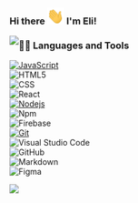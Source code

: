 ### Hi there  <img src="https://github.com/ABSphreak/ABSphreak/blob/master/gifs/Hi.gif" width="30px"> I'm Eli! 

<img align="left" src="https://static.vecteezy.com/system/resources/previews/000/242/482/original/female-developer-vector.jpg"/>

### 👨‍💻 Languages and Tools

[![JavaScript](https://img.shields.io/badge/-JavaScript-black?style=flat&logo=javascript&link=https://github.com/BRdhanani)](https://github.com/BRdhanani)       
![HTML5](https://img.shields.io/badge/-HTML5-333333?style=flat&logo=HTML5)   
![CSS](https://img.shields.io/badge/-CSS-333333?style=flat&logo=CSS3&logoColor=1572B6)  
![React](https://img.shields.io/badge/-React-333333?style=flat&logo=react)   
[![Nodejs](https://img.shields.io/badge/-Nodejs-green?style=flat&logo=Node.js&link=https://github.com/BRdhanani)](https://github.com/BRdhanani)   
![Npm](https://img.shields.io/badge/-npm-CB3837?style=flat-square&logo=npm)  
![Firebase](https://img.shields.io/badge/-Firebase-FFCA28?style=flat-square&logo=firebase&logoColor=ffffff)   
[![Git](https://img.shields.io/badge/-Git-black?style=flat&logo=git&link=https://github.com/BRdhanani)](https://github.com/BRdhanani)   
![Visual Studio Code](https://img.shields.io/badge/-Visual%20Studio%20Code-333333?style=flat&logo=visual-studio-code&logoColor=007ACC)   
![GitHub](https://img.shields.io/badge/-GitHub-181717?style=flat-square&logo=github)   
![Markdown](https://img.shields.io/badge/-Markdown-000000?style=flat-square&logo=markdown)   
![Figma](http://img.shields.io/badge/-Figma-30333c?style=flat-square&logo=figma&logoColor=ffffff)

<img align="left" src="https://github.com/anathayna/anathayna/blob/master/assets/pusheencode.gif"/>





